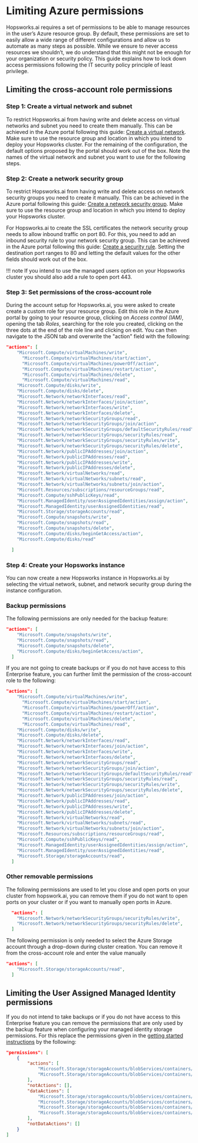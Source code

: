# Limiting Azure permissions

Hopsworks.ai requires a set of permissions to be able to manage resources in the user’s Azure resource group.
By default, these permissions are set to easily allow a wide range of different configurations and allow
us to automate as many steps as possible. While we ensure to never access resources we shouldn’t,
we do understand that this might not be enough for your organization or security policy.
This guide explains how to lock down access permissions following the IT security policy principle of least privilege.

## Limiting the cross-account role permissions

### Step 1: Create a virtual network and subnet

To restrict Hopsworks.ai from having write and delete access on virtual networks and subnet you need to create them manually.
This can be achieved in the Azure portal following this guide: [Create a virtual network](https://docs.microsoft.com/en-us/azure/virtual-network/quick-create-portal).
Make sure to use the resource group and location in which you intend to deploy your Hopsworks cluster. For the remaining of the configuration, the default options proposed by the portal should work out of the box.
Note the names of the virtual network and subnet you want to use for the following steps.

### Step 2: Create a network security group

To restrict Hopsworks.ai from having write and delete access on network security groups you need to create it manually.
This can be achieved in the Azure portal following this guide: [Create a network security group](https://docs.microsoft.com/en-us/azure/virtual-network/manage-network-security-group#create-a-network-security-group).
Make sure to use the resource group and location in which you intend to deploy your Hopsworks cluster.

For Hopsworks.ai to create the SSL certificates the network security group needs to allow inbound traffic on port 80.
For this, you need to add an inbound security rule to your network security group.
This can be achieved in the Azure portal following this guide: [Create a security rule](https://docs.microsoft.com/en-us/azure/virtual-network/manage-network-security-group#create-a-security-rule>).
Setting the destination port ranges to 80 and letting the default values for the other fields should work out of the box.

!!! note
    If you intend to use the managed users option on your Hopsworks cluster you should also add a rule to open port 443.

### Step 3: Set permissions of the cross-account role
During the account setup for Hopsworks.ai, you were asked to create create a custom role for your resource group.
Edit this role in the Azure portal by going to your resource group, clicking on *Access control (IAM)*, opening the tab *Roles*, searching for the role you created, clicking on the three dots at the end of the role line and clicking on edit.
You can then navigate to the JSON tab and overwrite the "action" field with the following:

```json
"actions": [
    "Microsoft.Compute/virtualMachines/write",
	  "Microsoft.Compute/virtualMachines/start/action",
	  "Microsoft.Compute/virtualMachines/powerOff/action",
	  "Microsoft.Compute/virtualMachines/restart/action",
	  "Microsoft.Compute/virtualMachines/delete",
	  "Microsoft.Compute/virtualMachines/read",
    "Microsoft.Compute/disks/write",
    "Microsoft.Compute/disks/delete",
    "Microsoft.Network/networkInterfaces/read",
    "Microsoft.Network/networkInterfaces/join/action",
    "Microsoft.Network/networkInterfaces/write",
    "Microsoft.Network/networkInterfaces/delete",
    "Microsoft.Network/networkSecurityGroups/read",
    "Microsoft.Network/networkSecurityGroups/join/action",
    "Microsoft.Network/networkSecurityGroups/defaultSecurityRules/read",
    "Microsoft.Network/networkSecurityGroups/securityRules/read",
    "Microsoft.Network/networkSecurityGroups/securityRules/write",
    "Microsoft.Network/networkSecurityGroups/securityRules/delete",
    "Microsoft.Network/publicIPAddresses/join/action",
    "Microsoft.Network/publicIPAddresses/read",
    "Microsoft.Network/publicIPAddresses/write",
    "Microsoft.Network/publicIPAddresses/delete",
    "Microsoft.Network/virtualNetworks/read",
    "Microsoft.Network/virtualNetworks/subnets/read",
    "Microsoft.Network/virtualNetworks/subnets/join/action",
    "Microsoft.Resources/subscriptions/resourceGroups/read",
    "Microsoft.Compute/sshPublicKeys/read",
    "Microsoft.ManagedIdentity/userAssignedIdentities/assign/action",
    "Microsoft.ManagedIdentity/userAssignedIdentities/read",
    "Microsoft.Storage/storageAccounts/read",
    "Microsoft.Compute/snapshots/write",
    "Microsoft.Compute/snapshots/read",
    "Microsoft.Compute/snapshots/delete",
    "Microsoft.Compute/disks/beginGetAccess/action",
    "Microsoft.Compute/disks/read"

  ]
```

### Step 4: Create your Hopsworks instance

You can now create a new Hopsworks instance in Hopsworks.ai by selecting the virtual network, subnet, and network security group during the instance configuration.

### Backup permissions

The following permissions are only needed for the backup feature: 

```json
"actions": [
    "Microsoft.Compute/snapshots/write",
    "Microsoft.Compute/snapshots/read",
    "Microsoft.Compute/snapshots/delete",
    "Microsoft.Compute/disks/beginGetAccess/action",
  ]
```

If you are not going to create backups or if you do not have access to this Enterprise feature, you can further limit the permission of the cross-account role to the following:

```json
"actions": [
    "Microsoft.Compute/virtualMachines/write",
	  "Microsoft.Compute/virtualMachines/start/action",
	  "Microsoft.Compute/virtualMachines/powerOff/action",
	  "Microsoft.Compute/virtualMachines/restart/action",
	  "Microsoft.Compute/virtualMachines/delete",
	  "Microsoft.Compute/virtualMachines/read",
    "Microsoft.Compute/disks/write",
    "Microsoft.Compute/disks/delete",
    "Microsoft.Network/networkInterfaces/read",
    "Microsoft.Network/networkInterfaces/join/action",
    "Microsoft.Network/networkInterfaces/write",
    "Microsoft.Network/networkInterfaces/delete",
    "Microsoft.Network/networkSecurityGroups/read",
    "Microsoft.Network/networkSecurityGroups/join/action",
    "Microsoft.Network/networkSecurityGroups/defaultSecurityRules/read",
    "Microsoft.Network/networkSecurityGroups/securityRules/read",
    "Microsoft.Network/networkSecurityGroups/securityRules/write",
    "Microsoft.Network/networkSecurityGroups/securityRules/delete",
    "Microsoft.Network/publicIPAddresses/join/action",
    "Microsoft.Network/publicIPAddresses/read",
    "Microsoft.Network/publicIPAddresses/write",
    "Microsoft.Network/publicIPAddresses/delete",
    "Microsoft.Network/virtualNetworks/read",
    "Microsoft.Network/virtualNetworks/subnets/read",
    "Microsoft.Network/virtualNetworks/subnets/join/action",
    "Microsoft.Resources/subscriptions/resourceGroups/read",
    "Microsoft.Compute/sshPublicKeys/read",
    "Microsoft.ManagedIdentity/userAssignedIdentities/assign/action",
    "Microsoft.ManagedIdentity/userAssignedIdentities/read",
    "Microsoft.Storage/storageAccounts/read",
  ]
```

### Other removable permissions

The following permissions are used to let you close and open ports on your cluster from hopswork.ai, you can remove them if you do not want to open ports on your cluster or if you want to manually open ports in Azure.

```json
  "actions": [
    "Microsoft.Network/networkSecurityGroups/securityRules/write",
    "Microsoft.Network/networkSecurityGroups/securityRules/delete",
  ]
```

The following permission is only needed to select the Azure Storage account through a drop-down during cluster creation. You can remove it from the cross-account role and enter the value manually

```json
"actions": [
    "Microsoft.Storage/storageAccounts/read",
  ]
```


## Limiting the User Assigned Managed Identity permissions

If you do not intend to take backups or if you do not have access to this Enterprise feature you can remove the permissions that are only used by the backup feature when configuring your managed identity storage permissions.
For this replace the permissions given in the [getting started instructions](./getting_started.md#step-21-creating-a-restrictive-role-for-accessing-storage) by the following:

```json
"permissions": [
    {
        "actions": [
            "Microsoft.Storage/storageAccounts/blobServices/containers/write",
            "Microsoft.Storage/storageAccounts/blobServices/containers/read",
        ],
        "notActions": [],
        "dataActions": [
            "Microsoft.Storage/storageAccounts/blobServices/containers/blobs/delete",
            "Microsoft.Storage/storageAccounts/blobServices/containers/blobs/read",
            "Microsoft.Storage/storageAccounts/blobServices/containers/blobs/move/action",
            "Microsoft.Storage/storageAccounts/blobServices/containers/blobs/write"
        ],
        "notDataActions": []
    }
]
```
